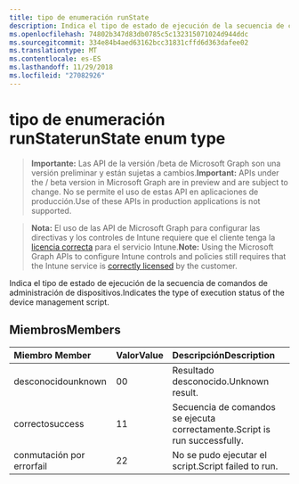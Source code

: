 ```yaml
---
title: tipo de enumeración runState
description: Indica el tipo de estado de ejecución de la secuencia de comandos de administración de dispositivos.
ms.openlocfilehash: 74802b347d83db0785c5c132315071024d944ddc
ms.sourcegitcommit: 334e84b4aed63162bcc31831cffd6d363dafee02
ms.translationtype: MT
ms.contentlocale: es-ES
ms.lasthandoff: 11/29/2018
ms.locfileid: "27082926"
---
```

# <a name="runstate-enum-type"></a><span data-ttu-id="7cb48-103">tipo de enumeración runState</span><span class="sxs-lookup"><span data-stu-id="7cb48-103">runState enum type</span></span>

> <span data-ttu-id="7cb48-104">**Importante:** Las API de la versión /beta de Microsoft Graph son una versión preliminar y están sujetas a cambios.</span><span class="sxs-lookup"><span data-stu-id="7cb48-104">**Important:** APIs under the / beta version in Microsoft Graph are in preview and are subject to change.</span></span> <span data-ttu-id="7cb48-105">No se permite el uso de estas API en aplicaciones de producción.</span><span class="sxs-lookup"><span data-stu-id="7cb48-105">Use of these APIs in production applications is not supported.</span></span>

> <span data-ttu-id="7cb48-106">**Nota:** El uso de las API de Microsoft Graph para configurar las directivas y los controles de Intune requiere que el cliente tenga la [licencia correcta](https://go.microsoft.com/fwlink/?linkid=839381) para el servicio Intune.</span><span class="sxs-lookup"><span data-stu-id="7cb48-106">**Note:** Using the Microsoft Graph APIs to configure Intune controls and policies still requires that the Intune service is [correctly licensed](https://go.microsoft.com/fwlink/?linkid=839381) by the customer.</span></span>

<span data-ttu-id="7cb48-107">Indica el tipo de estado de ejecución de la secuencia de comandos de administración de dispositivos.</span><span class="sxs-lookup"><span data-stu-id="7cb48-107">Indicates the type of execution status of the device management script.</span></span>
## <a name="members"></a><span data-ttu-id="7cb48-108">Miembros</span><span class="sxs-lookup"><span data-stu-id="7cb48-108">Members</span></span>
|<span data-ttu-id="7cb48-109">Miembro	</span><span class="sxs-lookup"><span data-stu-id="7cb48-109">Member</span></span>|<span data-ttu-id="7cb48-110">Valor</span><span class="sxs-lookup"><span data-stu-id="7cb48-110">Value</span></span>|<span data-ttu-id="7cb48-111">Descripción</span><span class="sxs-lookup"><span data-stu-id="7cb48-111">Description</span></span>|
|:---|:---|:---|
|<span data-ttu-id="7cb48-112">desconocido</span><span class="sxs-lookup"><span data-stu-id="7cb48-112">unknown</span></span>|<span data-ttu-id="7cb48-113">0</span><span class="sxs-lookup"><span data-stu-id="7cb48-113">0</span></span>|<span data-ttu-id="7cb48-114">Resultado desconocido.</span><span class="sxs-lookup"><span data-stu-id="7cb48-114">Unknown result.</span></span>|
|<span data-ttu-id="7cb48-115">correcto</span><span class="sxs-lookup"><span data-stu-id="7cb48-115">success</span></span>|<span data-ttu-id="7cb48-116">1</span><span class="sxs-lookup"><span data-stu-id="7cb48-116">1</span></span>|<span data-ttu-id="7cb48-117">Secuencia de comandos se ejecuta correctamente.</span><span class="sxs-lookup"><span data-stu-id="7cb48-117">Script is run successfully.</span></span>|
|<span data-ttu-id="7cb48-118">conmutación por error</span><span class="sxs-lookup"><span data-stu-id="7cb48-118">fail</span></span>|<span data-ttu-id="7cb48-119">2</span><span class="sxs-lookup"><span data-stu-id="7cb48-119">2</span></span>|<span data-ttu-id="7cb48-120">No se pudo ejecutar el script.</span><span class="sxs-lookup"><span data-stu-id="7cb48-120">Script failed to run.</span></span>|





